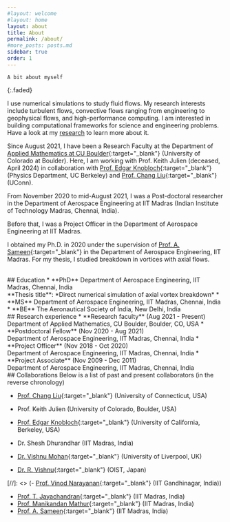 ```yaml
---
#layout: welcome
#layout: home
layout: about
title: About
permalink: /about/
#more_posts: posts.md
sidebar: true
order: 1
---
```


    A bit about myself
{:.faded}

I use numerical simulations to study fluid flows. My research interests include turbulent flows, convective flows ranging from engineering to geophysical flows, and high-performance computing. I am interested in building computational frameworks for science and engineering problems.
Have a look at my [research](/research/) to learn more about it. 

Since August 2021, I have been a Research Faculty at the Department of [Applied Mathematics at CU Boulder](https://www.colorado.edu/amath/){:target="_blank"} (University of Colorado at Boulder). Here, I am working with Prof. Keith Julien (deceased, April 2024) in collaboration with [Prof. Edgar Knobloch](https://physics.berkeley.edu/people/faculty/edgar-knobloch){:target="_blank"} (Physics Department, UC Berkeley) and [Prof. Chang Liu](https://changliulab.engineering.uconn.edu/){:target="_blank"} (UConn).

From November 2020 to mid-August 2021, I was a Post-doctoral researcher in the Department of Aerospace Engineering at IIT Madras (Indian Institute of Technology Madras, Chennai, India).

Before that, I was a Project Officer in the Department of Aerospace Engineering at IIT Madras.

I obtained my Ph.D. in 2020 under the supervision of [Prof. A. Sameen](https://home.iitm.ac.in/sameen/){:target="_blank"} in the Department of Aerospace Engineering, IIT Madras. For my thesis, I studied breakdown in vortices with axial flows.

<br/>
## Education
* **PhD** Department of Aerospace Engineering, IIT Madras, Chennai, India
<br/>
**Thesis title**: *Direct numerical simulation of axial vortex breakdown*
* **MS** Department of Aerospace Engineering, IIT Madras, Chennai, India
* **BE** The Aeronautical Society of India, New Delhi, India

<br/>
## Research experience
* **Research faculty**     (Aug 2021 - Present)
  <br/>
  Department of Applied Mathematics, CU Boulder, Boulder, CO, USA
* **Postdoctoral Fellow**    (Nov 2020 - Aug 2021)
  <br/>
  Department of Aerospace Engineering, IIT Madras, Chennai, India
* **Project Officer**    (Nov 2018 - Oct 2020)
  <br/>
  Department of Aerospace Engineering, IIT Madras, Chennai, India
* **Project Associate**    (Nov 2009 - Dec 2011)
  <br/>
  Department of Aerospace Engineering, IIT Madras, Chennai, India

<br/>
## Collaborations
Below is a list of past and present collaborators (in the reverse chronology)

- [Prof. Chang Liu](https://me.engr.uconn.edu/blog/faculty/liu-chang/){:target="_blank"} (University of Connecticut, USA)
- Prof. Keith Julien (University of Colorado, Boulder, USA)
- [Prof. Edgar Knobloch](https://physics.berkeley.edu/people/faculty/edgar-knobloch){:target="_blank"} (University of California, Berkeley, USA)

- Dr. Shesh Dhurandhar (IIT Madras, India)
- [Dr. Vishnu Mohan](https://vishnu-mohan-1993.github.io/){:target="_blank"} (University of Liverpool, UK)
- [Dr. R. Vishnu](https://agnithepower.wordpress.com/welcome/){:target="_blank"} (OIST, Japan)

[//]: <> (- [Prof. Vinod Narayanan](https://iitgn.ac.in/faculty/me/16-vinod){:target="_blank"} (IIT Gandhinagar, India))
- [Prof. T. Jayachandran](http://www.ae.iitm.ac.in/faculty/){:target="_blank"} (IIT Madras, India)
- [Prof. Manikandan Mathur](https://sites.google.com/site/mathur2m/home){:target="_blank"} (IIT Madras, India)
- [Prof. A. Sameen](https://home.iitm.ac.in/sameen/){:target="_blank"} (IIT Madras, India)

